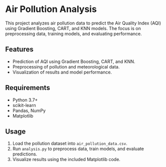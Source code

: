 # Air Pollution Analysis

This project analyzes air pollution data to predict the Air Quality Index (AQI) using Gradient Boosting, CART, and KNN models. The focus is on preprocessing data, training models, and evaluating performance.

## Features
- Prediction of AQI using Gradient Boosting, CART, and KNN.
- Preprocessing of pollution and meteorological data.
- Visualization of results and model performance.

## Requirements
- Python 3.7+
- scikit-learn
- Pandas, NumPy
- Matplotlib

## Usage
1. Load the pollution dataset into `air_pollution_data.csv`.
2. Run `analysis.py` to preprocess data, train models, and evaluate predictions.
3. Visualize results using the included Matplotlib code.
